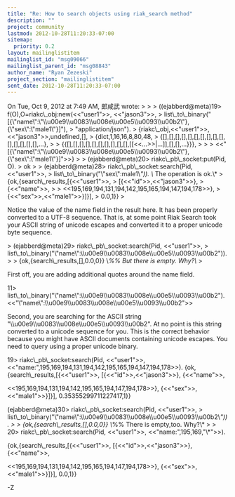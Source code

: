 ```yaml
---
title: "Re: How to search objects using riak_search method"
description: ""
project: community
lastmod: 2012-10-28T11:20:33-07:00
sitemap:
  priority: 0.2
layout: mailinglistitem
mailinglist_id: "msg09066"
mailinglist_parent_id: "msg08843"
author_name: "Ryan Zezeski"
project_section: "mailinglistitem"
sent_date: 2012-10-28T11:20:33-07:00
---
```



On Tue, Oct 9, 2012 at 7:49 AM, 郎咸武  wrote:
&gt;
&gt;
&gt; ((ejabberd@meta)19&gt; f(O),O=riakc\\_obj:new(&lt;&lt;"user1"&gt;&gt;, &lt;&lt;"jason3"&gt;&gt;,
&gt; list\\_to\\_binary("[{\\"name\\":\\"\\\\u00e9\\\\u0083\\\\u008e\\\\u00e5\\\\u0093\\\\u00b2\\"},{\\"sex\\":\\"male1\\"}]"),
&gt; "application/json").
&gt; {riakc\\_obj,&lt;&lt;"user1"&gt;&gt;,&lt;&lt;"jason3"&gt;&gt;,undefined,[],
&gt; {dict,1,16,16,8,80,48,
&gt; {[],[],[],[],[],[],[],[],[],[],[],[],[],[],[],...},
&gt;
&gt; {{[],[],[],[],[],[],[],[],[],[],[[&lt;&lt;...&gt;&gt;|...]],[],[],...}}},
&gt;
&gt; 
&gt; &lt;&lt;"[{\\"name\\":\\"\\\\u00e9\\\\u0083\\\\u008e\\\\u00e5\\\\u0093\\\\u00b2\\"},{\\"sex\\":\\"male1\\"}]"&gt;&gt;}
&gt;
&gt; (ejabberd@meta)20&gt; riakc\\_pb\\_socket:put(Pid, O).
&gt; ok
&gt;
&gt; (ejabberd@meta)28&gt; riakc\\_pb\\_socket:search(Pid, &lt;&lt;"user1"&gt;&gt;,
&gt; list\\_to\\_binary("\\"sex\\":male1\\*")). \\* The operation is ok.\\*
&gt; {ok,{search\\_results,[{&lt;&lt;"user1"&gt;&gt;,
&gt; [{&lt;&lt;"id"&gt;&gt;,&lt;&lt;"jason3"&gt;&gt;},
&gt; {&lt;&lt;"name"&gt;&gt;,
&gt;
&gt; &lt;&lt;195,169,194,131,194,142,195,165,194,147,194,178&gt;&gt;},
&gt; {&lt;&lt;"sex"&gt;&gt;,&lt;&lt;"male1"&gt;&gt;}]}],
&gt; 0.0,1}}
&gt;


Notice the value of the name field in the result here. It has been
properly converted to a UTF-8 sequence. That is, at some point Riak Search
took your ASCII string of unicode escapes and converted it to a proper
unicode byte sequence.

&gt; (ejabberd@meta)29&gt; riakc\\_pb\\_socket:search(Pid, &lt;&lt;"user1"&gt;&gt;,
&gt; list\\_to\\_binary("\\"name\\":\\\\u00e9\\\\u0083\\\\u008e\\\\u00e5\\\\u0093\\\\u00b2")).
&gt;
&gt; {ok,{search\\_results,[],0.0,0}} \\*%% But there is empty. Why?\\*
&gt;


First off, you are adding additional quotes around the name field.

11&gt; list\\_to\\_binary("\\"name\\":\\\\u00e9\\\\u0083\\\\u008e\\\\u00e5\\\\u0093\\\\u00b2").
&lt;&lt;"\\"name\\":\\\\u00e9\\\\u0083\\\\u008e\\\\u00e5\\\\u0093\\\\u00b2"&gt;&gt;

Second, you are searching for the ASCII string
"\\\\u00e9\\\\u0083\\\\u008e\\\\u00e5\\\\u0093\\\\u00b2". At no point is this string
converted to a unicode sequence for you. This is the correct behavior
because you might have ASCII documents containing unicode escapes. You
need to query using a proper unicode binary.

19&gt; riakc\\_pb\\_socket:search(Pid, &lt;&lt;"user1"&gt;&gt;,
&lt;&lt;"name:",195,169,194,131,194,142,195,165,194,147,194,178&gt;&gt;).
{ok,{search\\_results,[{&lt;&lt;"user1"&gt;&gt;,
 [{&lt;&lt;"id"&gt;&gt;,&lt;&lt;"jason3"&gt;&gt;},
 {&lt;&lt;"name"&gt;&gt;,

&lt;&lt;195,169,194,131,194,142,195,165,194,147,194,178&gt;&gt;},
 {&lt;&lt;"sex"&gt;&gt;,&lt;&lt;"male1"&gt;&gt;}]}],
 0.35355299711227417,1}}


(ejabberd@meta)30&gt; riakc\\_pb\\_socket:search(Pid, &lt;&lt;"user1"&gt;&gt;,
&gt; list\\_to\\_binary("\\"name\\":\\\\u00e9\\\\u0083\\\\u008e\\\\u00e5\\\\u0093\\\\u00b2\\*")).
&gt;
&gt; {ok,{search\\_results,[],0.0,0}} \\*%% There is empty,too. Why?\\*
&gt;
&gt;
20&gt; riakc\\_pb\\_socket:search(Pid, &lt;&lt;"user1"&gt;&gt;, &lt;&lt;"name:",195,169,"\\*"&gt;&gt;).

{ok,{search\\_results,[{&lt;&lt;"user1"&gt;&gt;,
 [{&lt;&lt;"id"&gt;&gt;,&lt;&lt;"jason3"&gt;&gt;},
 {&lt;&lt;"name"&gt;&gt;,

&lt;&lt;195,169,194,131,194,142,195,165,194,147,194,178&gt;&gt;},
 {&lt;&lt;"sex"&gt;&gt;,&lt;&lt;"male1"&gt;&gt;}]}],
 0.0,1}}

-Z

